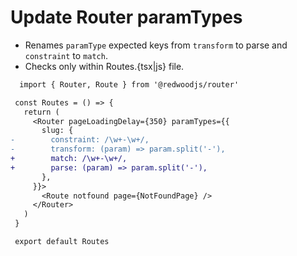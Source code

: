 # Update Router paramTypes

- Renames `paramType` expected keys from `transform` to parse and `constraint` to `match`.
- Checks only within Routes.{tsx|js} file.

```diff
  import { Router, Route } from '@redwoodjs/router'

 const Routes = () => {
   return (
     <Router pageLoadingDelay={350} paramTypes={{
       slug: {
-        constraint: /\w+-\w+/,
-        transform: (param) => param.split('-'),
+        match: /\w+-\w+/,
+        parse: (param) => param.split('-'),
       },
     }}>
       <Route notfound page={NotFoundPage} />
     </Router>
   )
 }

 export default Routes
```

